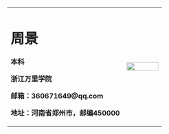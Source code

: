 <table border="0">
  <tr>
    <td width="75%">
      <h1>周景</h1>
      <p><b>本科</b></p>
      <p><b>浙江万里学院</b></p>
      <p><b>邮箱：360671649@qq.com</b></p>
      <p><b>地址：河南省郑州市，邮编450000</b></p>
    </td>
    <td width="25%">
      <img src="/11.jpg" width="100%">    
    </td>
  </tr>
</table>
